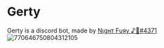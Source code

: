 # Gerty
Gerty is a discord bot, made by [Nιgнт Fυяу ♪🤍#4371](https://discord.com/users/770646750804312105)
![770646750804312105](image)
